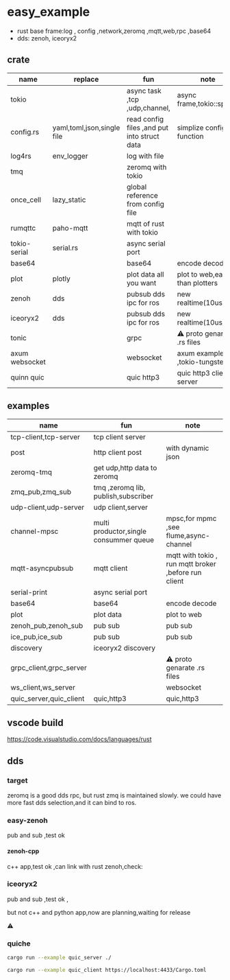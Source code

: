 # easy_example

* rust base frame:log , config ,network,zeromq ,mqtt,web,rpc ,base64 
* dds: zenoh, iceoryx2

## crate

|name|replace|fun|note|
|-|-|-|-|
|tokio||async task ,tcp ,udp,channel,|async frame,tokio::spawn|
|config.rs|yaml,toml,json,single file|read config files ,and put into struct data|simplize config function|
|log4rs|env_logger|log with file||
|tmq||zeromq with tokio||
|once_cell|lazy_static|global reference from config file||
|rumqttc|paho-mqtt|mqtt of rust with tokio||
|tokio-serial|serial.rs|async serial port||
|base64||base64|encode decode|
|plot|plotly|plot data all you want|plot to web,easy than plotters|
|zenoh|dds|pubsub dds ipc for ros |new realtime(10us) ipc |
|iceoryx2|dds|pubsub dds ipc for ros |new realtime(10us) ipc |
|tonic| |grpc   |⚠️ proto genarate .rs files   |
|axum websocket| |websocket   | axum example ,tokio-tungstenite |
|quinn quic| |quic http3   | quic http3 client server |
## examples

|name|fun|note|
|-|-|-|
|tcp-client,tcp-server|tcp client server||
|post|http client post|with dynamic json|
|zeromq-tmq|get udp,http data to zeromq|  |
|zmq_pub,zmq_sub|tmq ,zeromq lib, publish,subscriber|  |
|udp-client,udp-server|udp client,server||
|channel-mpsc|multi productor,single consummer queue|mpsc,for mpmc ,see flume,async-channel|
|mqtt-asyncpubsub|mqtt client|mqtt with tokio , run mqtt broker ,before run client |
|serial-print|async serial port||
|base64|base64|encode decode|
|plot|plot data|plot to web |
|zenoh_pub,zenoh_sub|pub sub|pub sub|
|ice_pub,ice_sub|pub sub|pub sub|
|discovery|iceoryx2 discovery| |
|grpc_client,grpc_server| |⚠️ proto genarate .rs files   |
|ws_client,ws_server| | websocket   |
|quic_server,quic_client|quic,http3|quic,http3|
## vscode build

https://code.visualstudio.com/docs/languages/rust



## dds

### target

zeromq is a good dds rpc, but rust zmq is maintained slowly.
we could have more fast dds selection,and it can bind to ros.

### easy-zenoh

pub and sub ,test ok

#### zenoh-cpp 

c++ app,test ok ,can link with rust zenoh,check:


### iceoryx2

pub and sub  ,test ok ,

but not c++ and python app,now are planning,waiting for  release

⚠️

### quiche

```sh
cargo run --example quic_server ./

cargo run --example quic_client https://localhost:4433/Cargo.toml
```